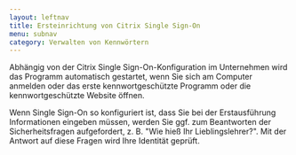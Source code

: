 ```yaml
---
layout: leftnav
title: Ersteinrichtung von Citrix Single Sign-On
menu: subnav
category: Verwalten von Kennwörtern
---
```


Abhängig von der Citrix Single Sign-On-Konfiguration im Unternehmen wird das Programm automatisch gestartet, wenn Sie sich am Computer anmelden oder das erste kennwortgeschützte Programm oder die kennwortgeschützte Website öffnen.

Wenn Single Sign-On so konfiguriert ist, dass Sie bei der Erstausführung Informationen eingeben müssen, werden Sie ggf. zum Beantworten der Sicherheitsfragen aufgefordert, z. B. "Wie hieß Ihr Lieblingslehrer?". Mit der Antwort auf diese Fragen wird Ihre Identität geprüft.

